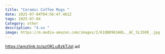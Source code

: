```yaml
---
title: "Ceramic Coffee Mugs "
date: 2025-07-04T04:56:47.461Z
tags: 2025-07-04
Category: other
description: "4.xx "
image: https://m.media-amazon.com/images/I/61QND9kSA8L._AC_SL1500_.jpg
---
```

https://amzlink.to/az0KLu8zkTJql ad
